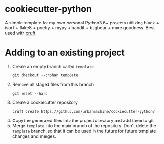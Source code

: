 # cookiecutter-python

A simple template for my own personal Python3.6+ projects utilizing black + isort + flake8 + poetry + mypy + bandit + bugbear + more goodness. Best used with [cruft](https://timothycrosley.github.io/cruft/)

# Adding to an existing project

1) Create an empty branch called `template`
   ```shell
   git checkout --orphan template 
   ```
2) Remove all staged files from this branch
   ```shell
   git reset --hard 
   ```
3) Create a cookiecutter repository
   ```shell
   cruft create https://github.com/urbanmachine/cookiecutter-python/
   ```
4) Copy the generated files into the project directory and add them to git
5) Merge `template` into the main branch of the repository. Don't delete the `template` branch, so that it can be used in the future for future template changes and merges.